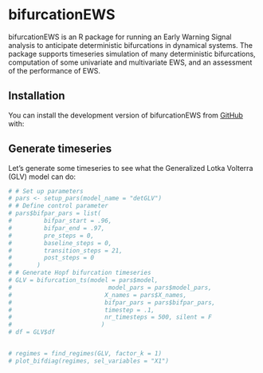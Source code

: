 
<!-- README.md is generated from README.Rmd. Please edit that file -->

# bifurcationEWS

bifurcationEWS is an R package for running an Early Warning Signal
analysis to anticipate deterministic bifurcations in dynamical systems.
The package supports timeseries simulation of many deterministic
bifurcations, computation of some univariate and multivariate EWS, and
an assessment of the performance of EWS.

<!-- badges: start -->
<!-- badges: end -->

## Installation

You can install the development version of bifurcationEWS from
[GitHub](https://github.com/) with:

## Generate timeseries

Let’s generate some timeseries to see what the Generalized Lotka
Volterra (GLV) model can do:

``` r
# # Set up parameters
# pars <- setup_pars(model_name = "detGLV")
# # Define control parameter
# pars$bifpar_pars = list(
#         bifpar_start = .96,
#         bifpar_end = .97,
#         pre_steps = 0,
#         baseline_steps = 0,
#         transition_steps = 21,
#         post_steps = 0
#       )
# # Generate Hopf bifurcation timeseries
# GLV = bifurcation_ts(model = pars$model,
#                           model_pars = pars$model_pars,
#                          X_names = pars$X_names,
#                          bifpar_pars = pars$bifpar_pars,
#                          timestep = .1,
#                          nr_timesteps = 500, silent = F
#                         )
# df = GLV$df
```

``` r

# regimes = find_regimes(GLV, factor_k = 1)
# plot_bifdiag(regimes, sel_variables = "X1")
```

<!-- You'll still need to render `README.Rmd` regularly, to keep `README.md` up-to-date. `devtools::build_readme()` is handy for this. -->
<!-- You can also embed plots, for example: -->
<!-- ```{r pressure, echo = FALSE} -->
<!-- plot(pressure) -->
<!-- ``` -->
<!-- In that case, don't forget to commit and push the resulting figure files, so they display on GitHub and CRAN. -->
